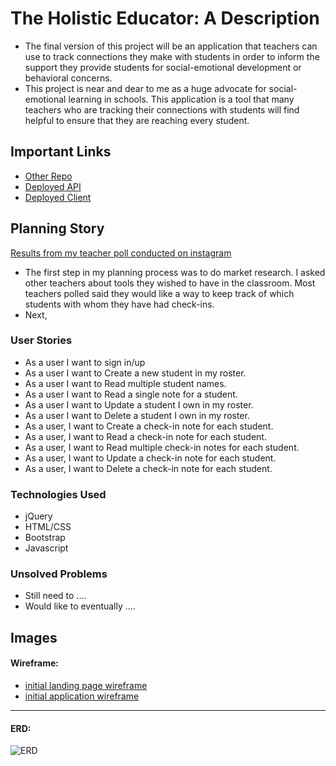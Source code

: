 # The Holistic Educator: A Description

- The final version of this project will be an application that teachers can use to track connections they make with students in order to inform the support they provide students for social-emotional development or behavioral concerns.
- This project is near and dear to me as a huge advocate for social-emotional learning in schools. This application is a tool that many teachers who are tracking their connections with students will find helpful to ensure that they are reaching every student. 

## Important Links

- [Other Repo](www.link.com)
- [Deployed API](www.link.com)
- [Deployed Client](www.link.com)

## Planning Story

[Results from my teacher poll conducted on instagram](https://imgur.com/dVmMwMG)

- The first step in my planning process was to do market research. I asked other teachers about tools they wished to have in the classroom. Most teachers polled said they would like a way to keep track of which students with whom they have had check-ins.
- Next,

### User Stories

- As a user I want to sign in/up
- As a user I want to Create a new student in my roster.
- As a user I want to Read multiple student names.
- As a user I want to Read a single note for a student.
- As a user I want to Update a student I own in my roster.
- As a user I want to Delete a student I own in my roster.
- As a user, I want to Create a check-in note for each student.
- As a user, I want to Read a check-in note for each student. 
- As a user, I want to Read multiple check-in notes for each student.
- As a user, I want to Update a check-in note for each student.
- As a user, I want to Delete a check-in note for each student.

### Technologies Used

- jQuery
- HTML/CSS
- Bootstrap
- Javascript

### Unsolved Problems

- Still need to ....
- Would like to eventually ....

## Images

#### Wireframe:
- [initial landing page wireframe](https://imgur.com/HANqQFv)
- [initial application wireframe](https://imgur.com/fbpXkYj)

---

#### ERD:
![ERD](https://www.smartdraw.com/entity-relationship-diagram/img/cardinality.jpg?bn=1510011144)
